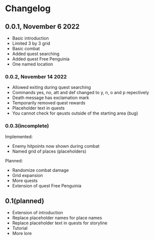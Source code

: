 # Changelog

## 0.0.1, November 6 2022

- Basic introduction
- Limited 3 by 3 grid
- Basic combat
- Added quest searching
- Added quest Free Penguinia
- One named location

### 0.0.2, November 14 2022

- Allowed exiting during quest searching
- Commands yes, no, att and def changed to y, n, o and p repectively
- Death message has exclamation mark
- Temporarily removed quest rewards
- Placeholder text in quests
- You cannot check for qeusts outside of the starting area (bug)

### 0.0.3(incomplete)

Implemented:

- Enemy hitpoints now shown during combat
- Named grid of places (placeholders)

Planned:

- Randomize combat damage
- Grid expansion
- More quests
- Extension of quest Free Penguinia

## 0.1(planned)

- Extension of introduction
- Replace placeholder names for place names
- Replace placeholder text in quests for storyline
- Tutorial
- More lore
